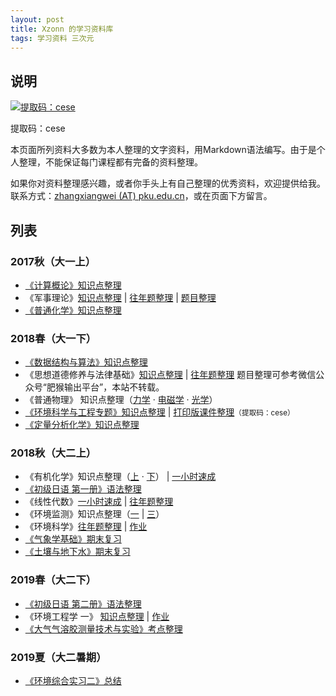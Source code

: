 ```yaml
---
layout: post
title: Xzonn 的学习资料库
tags: 学习资料 三次元
---
```

## 说明
<a href="https://pan.baidu.com/s/1wzYwl2dPoRZJSWzdgVwFWg" title="提取码：cese"><img src="https://pan.baidu.com/box-static/disk-theme/theme/white/img/logo@2x.png" data-disp="block" data-size="284" alt="提取码：cese" /></a>
<div class="at-c">提取码：cese</div>

本页面所列资料大多数为本人整理的文字资料，用Markdown语法编写。由于是个人整理，不能保证每门课程都有完备的资料整理。

如果你对资料整理感兴趣，或者你手头上有自己整理的优秀资料，欢迎提供给我。联系方式：[zhangxiangwei (AT) pku.edu.cn](mailto:)，或在页面下方留言。

## 列表
### 2017秋（大一上）
- [《计算概论》知识点整理](/Introduction-To-Computation-Notes/)
- 《军事理论》[知识点整理](/军事理论-知识点整理/) &#124; [往年题整理](/军事理论-往年题整理/) &#124; [题目整理](/军事理论-题目整理/)
- [《普通化学》知识点整理](/General-Chemistry-Notes/)

### 2018春（大一下）
- [《数据结构与算法》知识点整理](/Data-Structure-And-Algorithm-Notes/)
- 《思想道德修养与法律基础》[知识点整理](/An-Introduction-To-Ideological-And-Moral-Culture-And-Laws-Notes/) &#124; [往年题整理](/An-Introduction-To-Ideological-And-Moral-Culture-And-Laws-Tests/) <ref>题目整理可参考微信公众号“肥猴输出平台”，本站不转载。</ref>
- 《普通物理》 知识点整理（[力学](/General-Physics-Mechanics-Notes/) · [电磁学](/General-Physics-Electromagnetism-Notes/) · [光学](/General-Physics-Optics-Notes/)）
- [《环境科学与工程专题》知识点整理](/Frontiers-In-Environmental-Science-And-Engineering-Notes/) &#124; [打印版课件整理](https://pan.baidu.com/s/1XOFhe1KqlSxUpwM367d5Kw)<small>（提取码：cese）</small>
- [《定量分析化学》知识点整理](/Quantitative-Chemical-Analysis-Lab-Notes/)

### 2018秋（大二上）
- 《有机化学》知识点整理（[上](/Organic-Chemistry-Notes-A/) · [下](/Organic-Chemistry-Notes-B/)） &#124; [一小时速成](/Organic-Chemistry-1-Hour-Review/)
- [《初级日语 第一册》语法整理](/Elementary-Japanese-Book-1-Notes/)
- 《线性代数》[一小时速成](/Linear-Algebra-Notes/) &#124; [往年题整理](/Linear-Algebra-Tests/)
- 《环境监测》知识点整理（[一](/Environmental-Monitoring-Notes-1/) &#124; [三](/Environmental-Monitoring-Notes-3/)）
- 《环境科学》[往年题整理](/Environmental-Sciences-Tests/) &#124; [作业](/Environmental-Sciences-Homework/)
- [《气象学基础》期末复习](/An-Introduction-To-Meteorology-Notes/)
- [《土壤与地下水》期末复习](/Soil-And-Groundwater-Notes/)

### 2019春（大二下）
- [《初级日语 第二册》语法整理](/Elementary-Japanese-Book-2-Notes/)
- 《环境工程学 一》 [知识点整理](/Environmental-Engineering-I-Notes/) &#124; [作业](/Environmental-Engineering-I-Homework/)
- [《大气气溶胶测量技术与实验》考点整理](Measurement-and-Techniques-of-Atmospheric-Aerosols-Notes)

### 2019夏（大二暑期）
- [《环境综合实习二》总结](/To-Live-in-Sanhanba/)